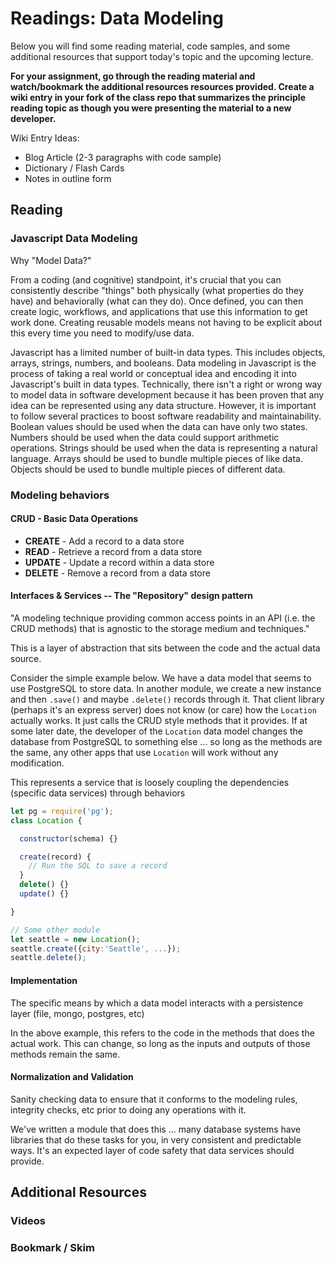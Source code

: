 # Readings: Data Modeling

Below you will find some reading material, code samples, and some additional resources that support today's topic and the upcoming lecture.

**For your assignment, go through the reading material and watch/bookmark the additional resources resources provided. Create a wiki entry in your fork of the class repo that summarizes the principle reading topic as though you were presenting the material to a new developer.**

Wiki Entry Ideas:

- Blog Article (2-3 paragraphs with code sample)
- Dictionary / Flash Cards
- Notes in outline form

## Reading

### Javascript Data Modeling

Why "Model Data?"

From a coding (and cognitive) standpoint, it's crucial that you can consistently describe "things" both physically (what properties do they have) and behaviorally (what can they do). Once defined, you can then create logic, workflows, and applications that use this information to get work done. Creating reusable models means not having to be explicit about this every time you need to modify/use data.

Javascript has a limited number of built-in data types.  This includes objects, arrays, strings, numbers, and booleans. Data modeling in Javascript is the process of taking a real world or conceptual idea and encoding it into Javascript's built in data types. Technically, there isn't a right or wrong way to model data in software development because it has been proven that any idea can be represented using any data structure. However, it is important to follow several practices to boost software readability and maintainability. Boolean values should be used when the data can have only two states. Numbers should be used when the data could support arithmetic operations. Strings should be used when the data is representing a natural language. Arrays should be used to bundle multiple pieces of like data. Objects should be used to bundle multiple pieces of different data.

### Modeling behaviors

#### CRUD - Basic Data Operations

- **CREATE** - Add a record to a data store
- **READ** - Retrieve a record from a data store
- **UPDATE** - Update a record within a data store
- **DELETE**  - Remove a record from a data store

#### Interfaces & Services -- The "Repository" design pattern

"A modeling technique providing common access points in an API (i.e. the CRUD methods) that is agnostic to the storage medium and techniques."

This is a layer of abstraction that sits between the code and the actual data source.

Consider the simple example below. We have a data model that seems to use PostgreSQL to store data. In another module, we create a new instance and then `.save()` and maybe `.delete()` records through it.  That client library (perhaps it's an express server) does not know (or care) how the `Location` actually works. It just calls the CRUD style methods that it provides. If at some later date, the developer of the `Location` data model changes the database from PostgreSQL to something else ... so long as the methods are the same, any other apps that use `Location` will work without any modification.

This represents a service that is loosely coupling the dependencies (specific data services) through behaviors

```javascript
let pg = require('pg');
class Location {

  constructor(schema) {}

  create(record) {
    // Run the SQL to save a record
  }
  delete() {}
  update() {}

}

// Some other module
let seattle = new Location();
seattle.create({city:'Seattle', ...});
seattle.delete();
```

#### Implementation

The specific means by which a data model interacts with a persistence layer (file, mongo, postgres, etc)

In the above example, this refers to the code in the methods that does the actual work. This can change, so long as the inputs and outputs of those methods remain the same.

#### Normalization and Validation

Sanity checking data to ensure that it conforms to the modeling rules, integrity checks, etc prior to doing any operations with it.

We've written a module that does this ... many database systems have libraries that do these tasks for you, in very consistent and predictable ways.  It's an expected layer of code safety that data services should provide.

## Additional Resources

### Videos

### Bookmark / Skim
